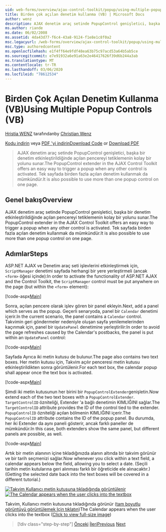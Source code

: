 ```yaml
---
uid: web-forms/overview/ajax-control-toolkit/popup/using-multiple-popup-controls-vb
title: Birden çok açılan denetim kullanma (VB) | Microsoft Docs
author: wenz
description: AJAX denetim araç setinde PopupControl genişletici, başka bir denetim etkinleştirildiğinde açılan pencereyi tetiklemenin kolay bir yolunu sunar. Ayrıca, d... kullanımı da mümkündür.
ms.author: riande
ms.date: 06/02/2008
ms.assetid: 4da43d77-f6c4-43a8-9124-f1e8e1c8f0a2
msc.legacyurl: /web-forms/overview/ajax-control-toolkit/popup/using-multiple-popup-controls-vb
msc.type: authoredcontent
ms.openlocfilehash: e1f4ff64e9fdf48ea63b75c97acd53a64b5ab5ce
ms.sourcegitcommit: e7e91932a6e91a63e2e46417626f39d6b244a3ab
ms.translationtype: MT
ms.contentlocale: tr-TR
ms.lasthandoff: 03/06/2020
ms.locfileid: "78612534"
---
```

# <a name="using-multiple-popup-controls-vb"></a><span data-ttu-id="1341d-104">Birden Çok Açılan Denetim Kullanma (VB)</span><span class="sxs-lookup"><span data-stu-id="1341d-104">Using Multiple Popup Controls (VB)</span></span>

<span data-ttu-id="1341d-105">[Hristia WENZ](https://github.com/wenz) tarafından</span><span class="sxs-lookup"><span data-stu-id="1341d-105">by [Christian Wenz](https://github.com/wenz)</span></span>

<span data-ttu-id="1341d-106">[Kodu indirin](https://download.microsoft.com/download/9/3/f/93f8daea-bebd-4821-833b-95205389c7d0/PopupControl1.vb.zip) veya [PDF 'yi indirin](https://download.microsoft.com/download/2/d/c/2dc10e34-6983-41d4-9c08-f78f5387d32b/popupcontrol1VB.pdf)</span><span class="sxs-lookup"><span data-stu-id="1341d-106">[Download Code](https://download.microsoft.com/download/9/3/f/93f8daea-bebd-4821-833b-95205389c7d0/PopupControl1.vb.zip) or [Download PDF](https://download.microsoft.com/download/2/d/c/2dc10e34-6983-41d4-9c08-f78f5387d32b/popupcontrol1VB.pdf)</span></span>

> <span data-ttu-id="1341d-107">AJAX denetim araç setinde PopupControl genişletici, başka bir denetim etkinleştirildiğinde açılan pencereyi tetiklemenin kolay bir yolunu sunar.</span><span class="sxs-lookup"><span data-stu-id="1341d-107">The PopupControl extender in the AJAX Control Toolkit offers an easy way to trigger a popup when any other control is activated.</span></span> <span data-ttu-id="1341d-108">Tek sayfada birden fazla açılan denetim kullanmak da mümkündür.</span><span class="sxs-lookup"><span data-stu-id="1341d-108">It is also possible to use more than one popup control on one page.</span></span>

## <a name="overview"></a><span data-ttu-id="1341d-109">Genel bakış</span><span class="sxs-lookup"><span data-stu-id="1341d-109">Overview</span></span>

<span data-ttu-id="1341d-110">AJAX denetim araç setinde PopupControl genişletici, başka bir denetim etkinleştirildiğinde açılan pencereyi tetiklemenin kolay bir yolunu sunar.</span><span class="sxs-lookup"><span data-stu-id="1341d-110">The PopupControl extender in the AJAX Control Toolkit offers an easy way to trigger a popup when any other control is activated.</span></span> <span data-ttu-id="1341d-111">Tek sayfada birden fazla açılan denetim kullanmak da mümkündür.</span><span class="sxs-lookup"><span data-stu-id="1341d-111">It is also possible to use more than one popup control on one page.</span></span>

## <a name="steps"></a><span data-ttu-id="1341d-112">Adımlar</span><span class="sxs-lookup"><span data-stu-id="1341d-112">Steps</span></span>

<span data-ttu-id="1341d-113">ASP.NET AJAX ve Denetim araç seti işlevlerini etkinleştirmek için, `ScriptManager` denetimi sayfada herhangi bir yere yerleştirmeli (ancak `<form>` öğesi içinde):</span><span class="sxs-lookup"><span data-stu-id="1341d-113">In order to activate the functionality of ASP.NET AJAX and the Control Toolkit, the `ScriptManager` control must be put anywhere on the page (but within the `<form>` element):</span></span>

[!code-aspx[Main](using-multiple-popup-controls-vb/samples/sample1.aspx)]

<span data-ttu-id="1341d-114">Sonra, açılan pencere olarak işlev gören bir panel ekleyin.</span><span class="sxs-lookup"><span data-stu-id="1341d-114">Next, add a panel which serves as the popup.</span></span> <span data-ttu-id="1341d-115">Geçerli senaryoda, panel bir `Calendar` denetimi içerir.</span><span class="sxs-lookup"><span data-stu-id="1341d-115">In the current scenario, the panel contains a `Calendar` control.</span></span> <span data-ttu-id="1341d-116">Takvimin geri göndermeler nedeniyle oluşan sayfa yenilemelerinden kaçınmak için, panel bir `UpdatePanel` denetimine yerleştirilir:</span><span class="sxs-lookup"><span data-stu-id="1341d-116">In order to avoid the page refreshes caused by the Calendar's postbacks, the panel is put within an `UpdatePanel` control:</span></span>

[!code-aspx[Main](using-multiple-popup-controls-vb/samples/sample2.aspx)]

<span data-ttu-id="1341d-117">Sayfada Ayrıca iki metin kutusu de bulunur.</span><span class="sxs-lookup"><span data-stu-id="1341d-117">The page also contains two text boxes.</span></span> <span data-ttu-id="1341d-118">Her metin kutusu için, Takvim açılır penceresi metin kutusu etkinleştirildikten sonra görüntülenir.</span><span class="sxs-lookup"><span data-stu-id="1341d-118">For each text box, the calendar popup shall appear once the text box is activated.</span></span>

[!code-aspx[Main](using-multiple-popup-controls-vb/samples/sample3.aspx)]

<span data-ttu-id="1341d-119">Şimdi iki metin kutusunun her birini bir `PopupControlExtender`genişletin.</span><span class="sxs-lookup"><span data-stu-id="1341d-119">Now extend each of the two text boxes with a `PopupControlExtender`.</span></span> <span data-ttu-id="1341d-120">`TargetControlID` özniteliği, Extender 'a bağlı denetimin KIMLIĞINI sağlar.</span><span class="sxs-lookup"><span data-stu-id="1341d-120">The `TargetControlID` attribute provides the ID of the control tied to the extender.</span></span> <span data-ttu-id="1341d-121">`PopupControlID` özniteliği açılan bölmenin KIMLIĞINI içerir.</span><span class="sxs-lookup"><span data-stu-id="1341d-121">The `PopupControlID` attribute contains the ID of the popup panel.</span></span> <span data-ttu-id="1341d-122">Bu durumda, her iki Extender da aynı paneli gösterir, ancak farklı paneller de mümkündür.</span><span class="sxs-lookup"><span data-stu-id="1341d-122">In this case, both extenders show the same panel, but different panels are possible, as well.</span></span>

[!code-aspx[Main](using-multiple-popup-controls-vb/samples/sample4.aspx)]

<span data-ttu-id="1341d-123">Artık bir metin alanının içine tıkladığınızda alanın altında bir takvim görünür ve bir tarih seçmenizi sağlar.</span><span class="sxs-lookup"><span data-stu-id="1341d-123">Now whenever you click within a text field, a calendar appears below the field, allowing you to select a date.</span></span> <span data-ttu-id="1341d-124">(Seçili tarihin metin kutularına geri alınması farklı bir öğreticide ele alınacaktır.)</span><span class="sxs-lookup"><span data-stu-id="1341d-124">(Getting the selected date back into the text boxes will be covered in a different tutorial.)</span></span>

<span data-ttu-id="1341d-125">[![Takvim Kullanıcı metin kutusuna tıkladığında görüntülenir](using-multiple-popup-controls-vb/_static/image2.png)](using-multiple-popup-controls-vb/_static/image1.png)</span><span class="sxs-lookup"><span data-stu-id="1341d-125">[![The Calendar appears when the user clicks into the textbox](using-multiple-popup-controls-vb/_static/image2.png)](using-multiple-popup-controls-vb/_static/image1.png)</span></span>

<span data-ttu-id="1341d-126">Takvim, Kullanıcı metin kutusuna tıkladığında görünür ([tam boyutlu görüntüyü görüntülemek Için tıklatın](using-multiple-popup-controls-vb/_static/image3.png))</span><span class="sxs-lookup"><span data-stu-id="1341d-126">The Calendar appears when the user clicks into the textbox ([Click to view full-size image](using-multiple-popup-controls-vb/_static/image3.png))</span></span>

> [!div class="step-by-step"]
> <span data-ttu-id="1341d-127">[Önceki](handling-postbacks-from-a-popup-control-without-an-updatepanel-cs.md)
> [İleri](handling-postbacks-from-a-popup-control-with-an-updatepanel-vb.md)</span><span class="sxs-lookup"><span data-stu-id="1341d-127">[Previous](handling-postbacks-from-a-popup-control-without-an-updatepanel-cs.md)
[Next](handling-postbacks-from-a-popup-control-with-an-updatepanel-vb.md)</span></span>
